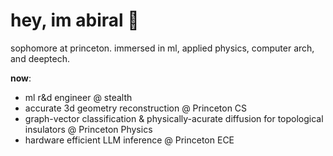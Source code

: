 # hey, im abiral 🐝

sophomore at princeton. immersed in ml, applied physics, computer arch, and deeptech. 

**now**: 
- ml r&d engineer @ stealth
- accurate 3d geometry reconstruction @ Princeton CS
- graph-vector classification & physically-acurate diffusion for topological insulators @ Princeton Physics
- hardware efficient LLM inference @ Princeton ECE
